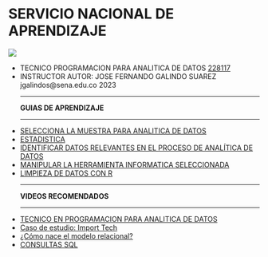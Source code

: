 # SERVICIO NACIONAL DE APRENDIZAJE
<img src="https://blogger.googleusercontent.com/img/a/AVvXsEimdqxynaYJeDRuTUp3lzEWFnnQSC2KTVSxvnV70I2eZ5tOCfjwdNnExSTSm2tCf1xBFHVHwsN80OCpDCO0J80UTNWxPC86s7s5aB8rnizg7guNowqTxhr5Fd9WH48n7pn8uLZNFTgXuSGUH6BNncmfQEpOz9pAe_T0zD8n2-aGZk8-C_l6GWk-aq60fQ=s960">
<ul>
<li>TECNICO PROGRAMACION PARA ANALITICA DE DATOS <a href="https://drive.google.com/file/d/1LcHP7Mctn9Dg-kLbnIaRt6C53CYPYYYl/view" targe="xxx">228117</a></li>
<li>INSTRUCTOR AUTOR: JOSE FERNANDO GALINDO SUAREZ jgalindos@sena.edu.co 2023</li>
<hr>
<b>GUIAS DE APRENDIZAJE</B><hr>
<li><a href="https://drive.google.com/file/d/11rW7SvwFMTOOEitF0ZGdnkeWDDh6WH1A/view?usp=share_link" targe="xxx">SELECCIONA LA MUESTRA PARA ANALITICA DE DATOS</a></li>
<li><a href="https://drive.google.com/file/d/1_tQyWw96DumafWJ4EvPl7CaOvERY86eO/view?usp=share_link" targe="xxx">ESTADISTICA</a></li>
<li><a href="https://drive.google.com/file/d/1LaQabxzTFofB6fBY3hNsYCMUr6PodXdy/view?usp=sharing" targe="xxx">IDENTIFICAR DATOS RELEVANTES EN EL PROCESO DE ANALÍTICA DE DATOS</a></li>
<li><a href="https://drive.google.com/file/d/1q7p6H6p0b2qGBzMiB01tSVIsbx7rAzJ_/view?usp=drive_link" targe="xxx">MANIPULAR LA HERRAMIENTA INFORMATICA SELECCIONADA</a></li>
<li><a href="https://drive.google.com/file/d/18ZZ6S_Bzv6fZ4Azpc1ADcv7cTnGYcLJN/view?usp=sharing" targe="xxx">LIMPIEZA DE DATOS CON R</a></li>
<hr><b>VIDEOS RECOMENDADOS</B><hr>
<li><a href="https://www.youtube.com/embed/YPofXmlFabg" targe="xxx">TECNICO EN PROGRAMACION PARA ANALITICA DE DATOS</a></li>
<li><a href="https://www.youtube.com/embed/Ih7CYH73mrM" targe="xxx">Caso de estudio: Import Tech</a></li>
<li><a href="https://www.youtube.com/embed/m-GvcEHn4R4" targe="xxx">¿Cómo nace el modelo relacional?
</a></li>
<li><a href="https://www.youtube.com/embed/yNvy1dx_KbU" targe="xxx">CONSULTAS SQL</a></li>

</ul>